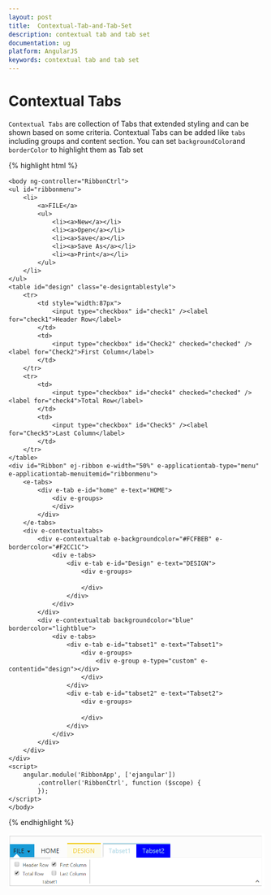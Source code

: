 ```yaml
---
layout: post
title:  Contextual-Tab-and-Tab-Set
description: contextual tab and tab set
documentation: ug
platform: AngularJS
keywords: contextual tab and tab set
---
```


# Contextual Tabs

`Contextual Tabs` are collection of Tabs that extended styling and can be shown based on some criteria. Contextual Tabs can be added like `tabs` including groups and content section. You can set `backgroundColor`and `borderColor` to highlight them as Tab set

{% highlight html %}

    <body ng-controller="RibbonCtrl">
    <ul id="ribbonmenu">
        <li>
            <a>FILE</a>
            <ul>
                <li><a>New</a></li>
                <li><a>Open</a></li>
                <li><a>Save</a></li>
                <li><a>Save As</a></li>
                <li><a>Print</a></li>
            </ul>
        </li>
    </ul>
    <table id="design" class="e-designtablestyle">
        <tr>
            <td style="width:87px">
                <input type="checkbox" id="check1" /><label for="check1">Header Row</label>
            </td>
            <td>
                <input type="checkbox" id="Check2" checked="checked" /><label for="Check2">First Column</label>
            </td>
        </tr>
        <tr>
            <td>
                <input type="checkbox" id="check4" checked="checked" /><label for="check4">Total Row</label>
            </td>
            <td>
                <input type="checkbox" id="Check5" /><label for="Check5">Last Column</label>
            </td>
        </tr>
    </table>
    <div id="Ribbon" ej-ribbon e-width="50%" e-applicationtab-type="menu" e-applicationtab-menuitemid="ribbonmenu">
        <e-tabs>
            <div e-tab e-id="home" e-text="HOME">
                <div e-groups>
                </div>
            </div>
        </e-tabs>
        <div e-contextualtabs>
            <div e-contextualtab e-backgroundcolor="#FCFBEB" e-bordercolor="#F2CC1C">
                <div e-tabs>
                    <div e-tab e-id="Design" e-text="DESIGN">
                        <div e-groups>

                        </div>
                    </div>
                </div>
            </div>
            <div e-contextualtab backgroundcolor="blue" bordercolor="lightblue">
                <div e-tabs>
                    <div e-tab e-id="tabset1" e-text="Tabset1">
                        <div e-groups>
                            <div e-group e-type="custom" e-contentid="design"></div>
                        </div>
                    </div>
                    <div e-tab e-id="tabset2" e-text="Tabset2">
                        <div e-groups>

                        </div>
                    </div>
                </div>
            </div>
        </div>
    </div>
    <script>
        angular.module('RibbonApp', ['ejangular'])
            .controller('RibbonCtrl', function ($scope) {
            });
    </script>
    </body>
    
{% endhighlight %}


![](Contextual-Tab-and-Tab-Set_images/Contextual-Tab-and-Tab-Set_img1.png)

